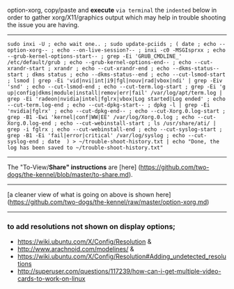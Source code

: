 option-xorg, copy/paste and **execute** `via terminal` the `indented` below in order to gather xorg/X11/graphics output which may help in trouble shooting the issue you are having. 
***
`
 sudo inxi -U ;
 echo wait one.. ;
 sudo update-pciids ;
 (
  date ;
  echo --option-xorg-- ;
  echo --on-live-session?-- ;
  inxi -c0 -MSGIsprxx ;
  echo --grub-kernel-options-start-- ;
  grep -Ei 'GRUB_CMDLINE_' /etc/default/grub ;
  echo --grub-kernel-options-end-- ;
  echo --cut-xrandr-start ;
  xrandr ;
  echo --cut-xrandr-end ;
  echo --dkms-status--start ;
  dkms status ;
  echo --dkms-status--end ;
  echo --cut-lsmod-start ;
  lsmod | grep -Ei 'vid|nvi|int|i9|fgl|nouv|rad|vbox|ndi' | grep -Eiv 'snd' ;
  echo --cut-lsmod-end ;
  echo --cut-term.log-start ;
  grep -Ei 'g up|config|dkms|module|install|remov|err|fail' /var/log/apt/term.log | grep -Ei 'radeon|nvidia|intel|fglrx|vbox|Log started|Log ended' ;
  echo --cut-term.log-end ;
  echo --cut-dpkg-start-- ;
  dpkg -l | grep -Ei 'nvidia|fglrx' ;
  echo --cut-dpkg-end-- ;
  echo --cut-Xorg.0.log-start ;
  grep -B1 -Ewi 'kernel|conf|WW|EE' /var/log/Xorg.0.log ;
  echo --cut-Xorg.0.log-end ;
  echo --cut-webinstall-start ;
  ls /usr/share/ati/ | grep -i fglrx ;
  echo --cut-webinstall-end ;
  echo --cut-syslog-start ;
  grep -B1 -Ei 'fail|error|critical' /var/log/syslog ;
  echo --cut-syslog-end ;
  date 
  ) > ~/trouble-shoot-history.txt | echo "Done, the log has been saved to ~/trouble-shoot-history.txt"
`
***
The "To-View/**Share" instructions** are [here] (https://github.com/two-dogs/the-kennel/blob/master/to-share.md).
***
[a cleaner view of what is going on above is shown here] (https://github.com/two-dogs/the-kennel/raw/master/option-xorg.md)
***
### to **add resolutions not shown** on display options; 
* https://wiki.ubuntu.com/X/Config/Resolution & 
* http://www.arachnoid.com/modelines/ & 
* https://wiki.ubuntu.com/X/Config/Resolution#Adding_undetected_resolutions
* http://superuser.com/questions/117239/how-can-i-get-multiple-video-cards-to-work-on-linux
